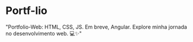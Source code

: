 # Portf-lio
"Portfolio-Web: HTML, CSS, JS. Em breve, Angular. Explore minha jornada no desenvolvimento web. 💻✨"
